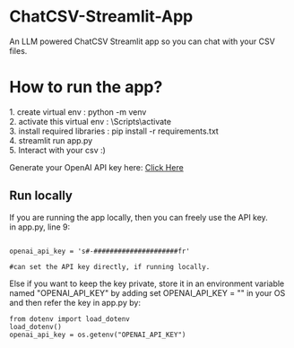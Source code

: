 # ChatCSV-Streamlit-App
An LLM powered ChatCSV Streamlit app so you can chat with your CSV files.

<h1> How to run the app?</h1>
<p> 1. create virtual env : python -m venv <nameofvirtualenv> <br>
  2. activate this virtual env : <nameofvirtualenv>\Scripts\activate<br>
3. install required libraries : pip install -r requirements.txt <br>
4. streamlit run app.py <br>
5. Interact with your csv :) </p>
 
 Generate your OpenAI API key here: <a href="https://platform.openai.com/account/api-keys"> Click Here </a>
<br>
<h2> Run locally </h2>
<p> If you are running the app locally, then you can freely use the API key. <br>
  in app.py, line 9: <br>
  
  ```
  
  openai_api_key = 's#-#####################fr'
  
  #can set the API key directly, if running locally.
  
  ```
 
 Else if you want to keep the key private, store it in an environment variable named "OPENAI_API_KEY" by adding set OPENAI_API_KEY = "" in your OS and then refer the key in app.py by:
 
  ```
  from dotenv import load_dotenv
  load_dotenv()
  openai_api_key = os.getenv("OPENAI_API_KEY")
 
  ```
  
